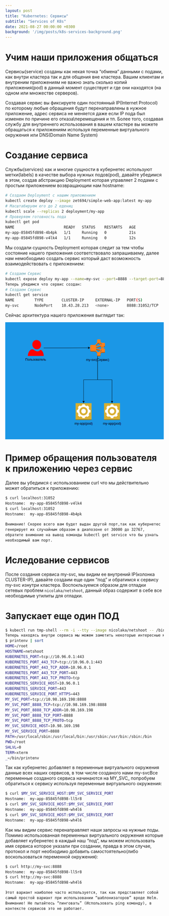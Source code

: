 ```yaml
---
layout: post
title: "Kubernetes: Сервисы"
subtitle: "Services of K8s"
date: 2021-08-27 00:00:00 +0300
background: '/img/posts/k8s-services-background.png'
---
```


# Учим наши приложения общаться

Сервисы(service) созданы как некая точка “обмена” данными с подами, как внутри кластера так и для общения вне кластера. Вашим клиентам и внутреним приложениям не важно знать сколько копий приложения(pod) в данный момент существует и где они находятся (на одном или множестве серверов).

Создавая сервис вы фиксируете один постоянный IP(Internet Protocol) по которому любые обращения будут перенаправлены в нужное приложение, адрес сервиса не меняется даже если IP пода был изменен по причине его отказа\перемещения и тп. Более того, создавая службу для внутреннего использования в вашем кластере вы можете обращаться к приложениям используя переменные виртуального окружения или DNS(Domain Name System)

# Создание сервиса

Службы(services) как и многие сущности в кубернетес используют метки(labels) в качестве выбора нужных подов(pod), давайте убедимся в этом, создав абстракцию Deployment которая управляет 2 подами с простым приложением возвращающим нам hostname:

```bash
# Создаем Deployment с нашим приложением
kubectl create deploy --image zet694/simple-web-app:latest my-app
# Масштабируем его до 2 едениц
kubectl scale --replicas 2 deployment/my-app
# Проверяем готовность пода
kubectl get pod
NAME                      READY   STATUS    RESTARTS   AGE
my-app-85845fd898-4b4pk   1/1     Running   0          21s
my-app-85845fd898-v4lk4   1/1     Running   0          12s
```

Мы создали сущность Deployment которая следит за тем чтобы состояние нашего приложения соответствовало запрашиваему, далее нам немобходимо создать сервис который даст возможность взаимодействовать с приложением:

```bash
# Создаем Сервис 
kubectl expose deploy my-app --name=my-svc --port=8888 --target-port=8888 --type=NodePort
Теперь убедимся что сервис создан:
# Создаем Сервис 
kubectl get service
NAME         TYPE        CLUSTER-IP     EXTERNAL-IP   PORT(S)         
my-svc       NodePort    10.43.28.213   <none>        8888:31052/TCP
```
Сейчас архитектура нашего приложения выглядит так:

![Пример обращения пользователя к приложению через сервис](/img/posts/k8s-services-scheme.png)

# Пример обращения пользователя к приложению через сервис

Далее вы убедимся с использованием curl что мы действительно может обратиться к приложению:

```bash
$ curl localhost:31052
Hostname:  my-app-85845fd898-v4lk4
$ curl localhost:31052
Hostname:  my-app-85845fd898-4b4pk
```

`Внимание! Скорее всего вам будет выдан другой порт,так как кубернетес генерирует их случайным образом в диапозоне от 30000 до 32767, обратите внимание на вывод команды kubectl get service что бы узнать необходимый вам порт.`

# Иследование сервисов

После создания сервиса my-svc, мы видим ее внутрений IP(колонка CLUSTER-IP), давайте создаим еще один “под” и обратимся к сервису my-svc изнутри кластера. Воспокльзуемся образом для отладки сетевых проблем `nicolaka/netshoot`, данный образ содержит в себе все необходимые утилиты для отладки.

# Запускает еще один ПОД

```bash
$ kubectl run tmp-shell --rm -i --tty --image nicolaka/netshoot -- /bin/bash
Теперь находясь внутри сервиса мы можем заметить некоторые интересные моменты, например кубрнетес добавил наш сервис в виде переменных окружения, взглянем на них:
$ printenv | sort
HOME=/root
HOSTNAME=netshoot
KUBERNETES_PORT=tcp://10.96.0.1:443
KUBERNETES_PORT_443_TCP=tcp://10.96.0.1:443
KUBERNETES_PORT_443_TCP_ADDR=10.96.0.1
KUBERNETES_PORT_443_TCP_PORT=443
KUBERNETES_PORT_443_TCP_PROTO=tcp
KUBERNETES_SERVICE_HOST=10.96.0.1
KUBERNETES_SERVICE_PORT=443
KUBERNETES_SERVICE_PORT_HTTPS=443
MY_SVC_PORT=tcp://10.98.169.198:8888
MY_SVC_PORT_8888_TCP=tcp://10.98.169.198:8888
MY_SVC_PORT_8888_TCP_ADDR=10.98.169.198
MY_SVC_PORT_8888_TCP_PORT=8888
MY_SVC_PORT_8888_TCP_PROTO=tcp
MY_SVC_SERVICE_HOST=10.98.169.198
MY_SVC_SERVICE_PORT=8888
PATH=/usr/local/sbin:/usr/local/bin:/usr/sbin:/usr/bin:/sbin:/bin
PWD=/root
SHLVL=0
TERM=xterm
_=/bin/printenv
```

Так как кубернетес добавляет в переменные виртуального окружения данные всех наших сервисов, в том числе созданого нами my-svcВсе переменные созданого сервиса начинаются на MY_SVC_ попробуем обратиться к сервису используя переменные виртуального окружения:

```bash
$ curl $MY_SVC_SERVICE_HOST:$MY_SVC_SERVICE_PORT
Hostname:  my-app-85845fd898-ll5r8
$ curl $MY_SVC_SERVICE_HOST:$MY_SVC_SERVICE_PORT
Hostname:  my-app-85845fd898-wh4l6
$ curl $MY_SVC_SERVICE_HOST:$MY_SVC_SERVICE_PORT
Hostname:  my-app-85845fd898-wh4l6
```

Как мы видим сервис перенаправляет наши запросы на нужные поды. Помимо использованная переменных виртуального окружения которые добавляет кубернетес в каждый наш “под”, мы можем использовать имя сервиса которое указали при создании, правда в этом случае, протокол и порт необходимо добавить самостоятельно(либо воскользоваться переменной окружения):

```bash
$ curl http://my-svc:8888
Hostname:  my-app-85845fd898-ll5r8
$ curl http://my-svc:8888
Hostname:  my-app-85845fd898-wh4l6
```

`Этот вариант наиболее часто используется, так как представляет собой самый простой вариант при использовании “шаблонизаторов” вроде Helm.
Внимание! Не пытайтесь “пинговать” (Использовать ping команду), в контексте сервисов это не работает.`
